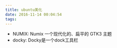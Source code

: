 ```yaml
---
title: ubuntu美化
date: 2016-11-14 00:04:54
tags:
---
```


-   NUMIX: Numix 一个现代化的、扁平的 GTK3 主题
-   docky: Docky是一个dock工具栏
